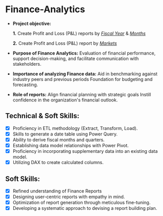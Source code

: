 # Finance-Analytics
- **Project objective:** 

    **1.** Create Profit and Loss (P&L) reports by _[Fiscal Year](https://github.com/Ekta-LambaDuggal/Finance-Analytics/blob/main/P%20%26%20L%20by%20Fiscal%20Year.pdf)_ & _[Months](https://github.com/Ekta-LambaDuggal/Finance-Analytics/blob/main/P%20%26%20L%20by%20Fiscal%20Months.pdf)_ 

   **2.** Create Profit and Loss (P&L) report by _[Markets](https://github.com/Ekta-LambaDuggal/Finance-Analytics/blob/main/P%20%26%20L%20by%20Markets.pdf)_

- **Purpose of Finance Analytics:** Evaluation of financial performance, support decision-making, and facilitate communication with stakeholders.

- **Importance of analyzing Finance data:** Aid in benchmarking against industry peers and previous periods Foundation for budgeting and forecasting.

- **Role of reports:** Align financial planning with strategic goals Instill confidence in the organization's financial outlook.


## Technical & Soft Skills:
- [x]	Proficiency in ETL methodology (Extract, Transform, Load).
- [x]	Skills to generate a date table using Power Query.
- [x]	Ability to derive fiscal months and quarters.
- [x]	Establishing data model relationships with Power Pivot.
- [x]	Proficiency in incorporating supplementary data into an existing data model.
- [x]	Utilizing DAX to create calculated columns.

## Soft Skills:
- [x]	Refined understanding of Finance Reports
- [x]	Designing user-centric reports with empathy in mind.
- [x]	Optimization of report generation through meticulous fine-tuning.
- [x]	Developing a systematic approach to devising a report building plan.
